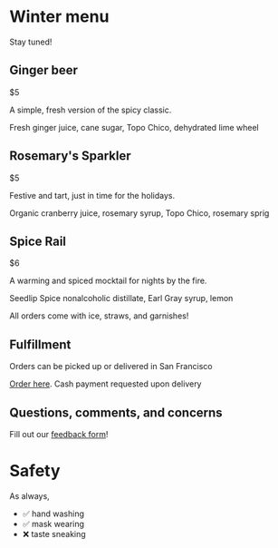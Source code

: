 # Winter menu

Stay tuned!

## Ginger beer
$5

A simple, fresh version of the spicy classic.

Fresh ginger juice, cane sugar, Topo Chico, dehydrated lime wheel

## Rosemary's Sparkler
$5

Festive and tart, just in time for the holidays.

Organic cranberry juice, rosemary syrup, Topo Chico, rosemary sprig

## Spice Rail
$6

A warming and spiced mocktail for nights by the fire.

Seedlip Spice nonalcoholic distillate, Earl Gray syrup, lemon


All orders come with ice, straws, and garnishes!

## Fulfillment
Orders can be picked up or delivered in San Francisco

[Order here](https://forms.gle/64GSHoad9tC38iPy5). Cash payment requested upon delivery

## Questions, comments, and concerns
Fill out our [feedback form](https://forms.gle/3R5fnrMdGF8oXAMR8)!

# Safety
As always,

* ✅ hand washing
* ✅ mask wearing
* ❌ taste sneaking

